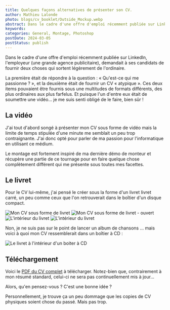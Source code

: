 ```yaml
---
title: Quelques façons alternatives de présenter son CV.
author: Mathieu Lalonde
photo: blogs/cv_booklet/Outside_Mockup.webp
abstract: Dans le cadre d'une offre d'emploi récemment publiée sur LinkedIn, unemployeur demandait à ses candidats de fournir deux choses qui sortent légèrement de l'ordinaire.
keywords: 
categories: General, Montage, Photoshop
postDate: 2024-03-05
postStatus: publish
---
```


Dans le cadre d'une offre d'emploi récemment publiée sur LinkedIn, l'employeur (une grande agence publicitaire), demandait à ses candidats de fournir deux choses qui sortent légèrement de l'ordinaire.

La première était de répondre à la question&nbsp;: «&nbsp;Qu'est-ce qui me passionne&nbsp;?&nbsp;», et la deuxième était de fournir un CV &laquo;&nbsp;atypique&nbsp;&raquo;. Ces deux items pouvaient être fournis sous une multitudes de formats différents, des plus ordinaires aux plus farfelus. Et puisque l'un d'entre eux était de soumettre une vidéo... je me suis senti obligé de le faire, bien sûr !

## La vidéo

J'ai tout d'abord songé à présenter mon CV sous forme de vidéo mais la limite de temps stipulée d'une minute me semblait un peu trop contraignante. J'ai donc opté pour parler de ma passion pour l'informatique en utilisant ce médium.

<VideoPlayer src="https://www.youtube-nocookie.com/embed/DXUfddvlo8Q?si=0W6tFwgVAGDSc1o7" />

Le montage est fortement inspiré de ma dernière démo de monteur et récupère une partie de ce tournage pour en faire quelque chose complètement différent qui me présente sous toutes mes facettes.

## Le livret

Pour le CV lui-même, j'ai pensé le créer sous la forme d'un livret livret carré, un peu comme ceux que l'on retrouverait dans le boîtier d'un disque compact.

<img src = "/blogs/cv_booklet/Cover_Mockup.webp" alt="Mon CV sous forme de livret" className="blogphoto">
<img src = "/blogs/cv_booklet/Outside_Mockup.webp" alt="Mon CV sous forme de livret - ouvert"     className="blogphoto">
<img src = "/blogs/cv_booklet/Inside_Mockup_6-7.webp" alt="L'intérieur du livret" className="blogphoto">
<img src = "/blogs/cv_booklet/Inside_Mockup_10-11.webp" alt="L'intérieur du livret" className="blogphoto">

Non, je ne suis pas sur le point de lancer un album de chansons ... mais voici à quoi mon CV ressemblerait dans un boîtier à CD :

<img src = "/blogs/cv_booklet/Box_Mockup.webp" alt="Le livret à l'intérieur d'un boiter à CD" className="blogphoto">

## Téléchargement

Voici le <a href="/blogs/cv_booklet/CV_Mathieu_Lalonde(livret).pdf" target="_blank"> PDF du CV complet</a> à télécharger. Notez-bien que, contrairement à mon résumé standard, celui-ci ne sera pas continuellement mis à jour...

Alors, qu'en pensez-vous ? C'est une bonne idée ?

Personnellement, je trouve ça un peu dommage que les copies de CV physiques soient chose du passé. Mais pas trop.